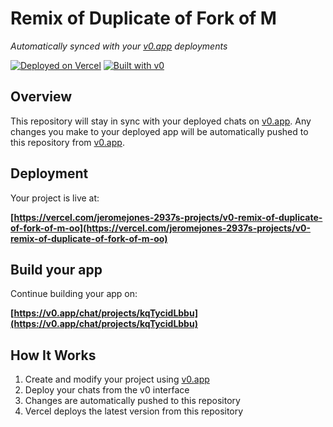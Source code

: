 # Remix of Duplicate of Fork of M

*Automatically synced with your [v0.app](https://v0.app) deployments*

[![Deployed on Vercel](https://img.shields.io/badge/Deployed%20on-Vercel-black?style=for-the-badge&logo=vercel)](https://vercel.com/jeromejones-2937s-projects/v0-remix-of-duplicate-of-fork-of-m-oo)
[![Built with v0](https://img.shields.io/badge/Built%20with-v0.app-black?style=for-the-badge)](https://v0.app/chat/projects/kqTycidLbbu)

## Overview

This repository will stay in sync with your deployed chats on [v0.app](https://v0.app).
Any changes you make to your deployed app will be automatically pushed to this repository from [v0.app](https://v0.app).

## Deployment

Your project is live at:

**[https://vercel.com/jeromejones-2937s-projects/v0-remix-of-duplicate-of-fork-of-m-oo](https://vercel.com/jeromejones-2937s-projects/v0-remix-of-duplicate-of-fork-of-m-oo)**

## Build your app

Continue building your app on:

**[https://v0.app/chat/projects/kqTycidLbbu](https://v0.app/chat/projects/kqTycidLbbu)**

## How It Works

1. Create and modify your project using [v0.app](https://v0.app)
2. Deploy your chats from the v0 interface
3. Changes are automatically pushed to this repository
4. Vercel deploys the latest version from this repository